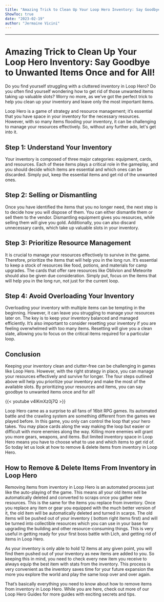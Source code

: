 ```yaml
---
title: "Amazing Trick to Clean Up Your Loop Hero Inventory: Say Goodbye to Unwanted Items Once and for All!"
ShowToc: true 
date: "2023-02-19"
author: "Jermaine Vicini"
---
```

*****
# Amazing Trick to Clean Up Your Loop Hero Inventory: Say Goodbye to Unwanted Items Once and for All!

Do you find yourself struggling with a cluttered inventory in Loop Hero? Do you often find yourself wondering how to get rid of those unwanted items taking up valuable slots? Worry no more, as we’ve got the perfect trick to help you clean up your inventory and leave only the most important items.

Loop Hero is a game of strategy and resource management; it’s essential that you have space in your inventory for the necessary resources. However, with so many items flooding your inventory, it can be challenging to manage your resources effectively. So, without any further ado, let's get into it.

## Step 1: Understand Your Inventory

Your inventory is composed of three major categories: equipment, cards, and resources. Each of these items plays a critical role in the gameplay, and you should decide which items are essential and which ones can be discarded. Simply put, keep the essential items and get rid of the unwanted ones.

## Step 2: Selling or Dismantling

Once you have identified the items that you no longer need, the next step is to decide how you will dispose of them. You can either dismantle them or sell them to the vendor. Dismantling equipment gives you resources, while selling them will give you gold. Additionally, you can also discard unnecessary cards, which take up valuable slots in your inventory.

## Step 3: Prioritize Resource Management

It is crucial to manage your resources effectively to survive in the game. Therefore, prioritize the items that will help you in the long run. It’s essential to keep a stock of resources like food, potions, and materials for camp upgrades. The cards that offer rare resources like Oblivion and Meteorite should also be given due consideration. Simply put, focus on the items that will help you in the long run, not just for the current loop.

## Step 4: Avoid Overloading Your Inventory

Overloading your inventory with multiple items can be tempting in the beginning. However, it can leave you struggling to manage your resources later on. The key is to keep your inventory balanced and managed efficiently. It’s also important to consider resetting your inventory if you are feeling overwhelmed with too many items. Resetting will give you a clean slate, allowing you to focus on the critical items required for a particular loop.

## Conclusion

Keeping your inventory clean and clutter-free can be challenging in games like Loop Hero. However, with the right strategy in place, you can manage your resources effectively and survive for longer. The four steps outlined above will help you prioritize your inventory and make the most of the available slots. By prioritizing your resources and items, you can say goodbye to unwanted items once and for all!

{{< youtube v4lKmXz0j7Q >}} 



Loop Hero came as a surprise to all fans of 16bit RPG games. Its automated battle and the crawling system are something different from the games we played before. In this game, you only can control the loop that your hero takes. You may place cards along the way making the loop but easier or difficult with more enemies along the way. Killing more enemies will grant you more gears, weapons, and items. But limited inventory space in Loop Hero means you have to choose what to use and which items to get rid of. So today let us look at how to remove & delete items from inventory in Loop Hero.
 
## How to Remove & Delete Items From Inventory in Loop Hero
 

 
Removing items from inventory in Loop Hero is an automated process just like the auto-playing of the game. This means all your old items will be automatically deleted and converted to scraps once you gather new resources. This is the same for the items you replace from inventory. Once you replace any item or gear you equipped with the much better version of it, the old item will be automatically deleted and turned in scarps. The old items will be pushed out of your inventory ( bottom right items first) and will be turned into collectible resources which you can use in your base for upgrading the building and other resource-consuming things. This is very useful in getting ready for your first boss battle with Lich, and getting rid of items in Loop Hero.
 
As your inventory is only able to hold 12 items at any given point, you will find them pushed out of your inventory as new items are added to you. So keeping this in mind, you need to check every new item you receive to always equip the best item with stats from the inventory. This process is very convenient as the inventory saves time for your future expansion the more you explore the world and play the same loop over and over again.
 
That’s basically everything you need to know about how to remove items from inventory in Loop Hero. While you are here, check out more of our Loop Hero Guides for more guides with exciting secrets and tips.



